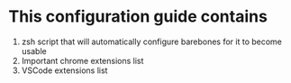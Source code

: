 # This configuration guide contains

1. zsh script that will automatically configure barebones for it to become usable
2. Important chrome extensions list
3. VSCode extensions list
